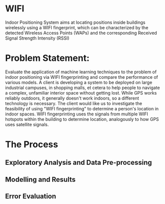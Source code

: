 # WIFI
Indoor Positioning System aims at locating positions inside buildings wirelessly using a WIFI fingerprint, which can be characterized by the detected Wireless Access Points (WAPs) and the corresponding Received Signal Strength Intensity (RSSI)

# Problem Statement:
Evaluate the application of machine learning techniques to the problem of
indoor positioning via WIFI fingerprinting and compare the performance of
various models. A client is developing a system to be deployed on large
industrial campuses, in shopping malls, et cetera to help people to navigate a
complex, unfamiliar interior space without getting lost. While GPS works
reliably outdoors, it generally doesn't work indoors, so a different technology is
necessary. The client would like us to investigate the feasibility of using "WIFI
fingerprinting" to determine a person's location in indoor spaces. WIFI
fingerprinting uses the signals from multiple WIFI hotspots within the building
to determine location, analogously to how GPS uses satellite signals.
# The Process
## Exploratory Analysis and Data Pre-processing
## Modelling and Results
## Error Evaluation

